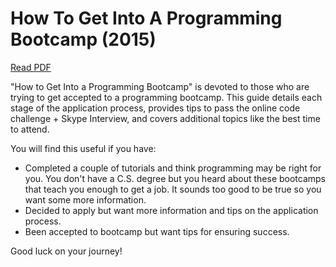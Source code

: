 # How To Get Into A Programming Bootcamp (2015)
[Read PDF][PDF]

"How to Get Into a Programming Bootcamp" is devoted to those who are trying to get accepted to a programming bootcamp. This guide details each stage of the application process, provides tips to pass the online code challenge + Skype Interview, and covers additional topics like the best time to attend.

You will find this useful if you have:

* Completed a couple of tutorials and think programming may be right for you. You don't have a C.S. degree but you heard about these bootcamps that teach you enough to get a job. It sounds too good to be true so you want some more information.
* Decided to apply but want more information and tips on the application process.
* Been accepted to bootcamp but want tips for ensuring success.

Good luck on your journey!

[PDF]: https://docs.google.com/viewer?url=https://github.com/nezaj/code-camp-guide/raw/master/programmingbootcamp.pdf
